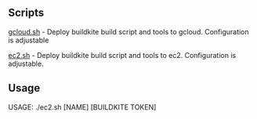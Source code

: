 ## Scripts

[gcloud.sh](gcloud.sh) - Deploy buildkite build script and tools to gcloud. Configuration is adjustable

[ec2.sh](ec2.sh) - Deploy buildkite build script and tools to ec2. Configuration is adjustable. 

## Usage

USAGE: ./ec2.sh [NAME] [BUILDKITE TOKEN]
